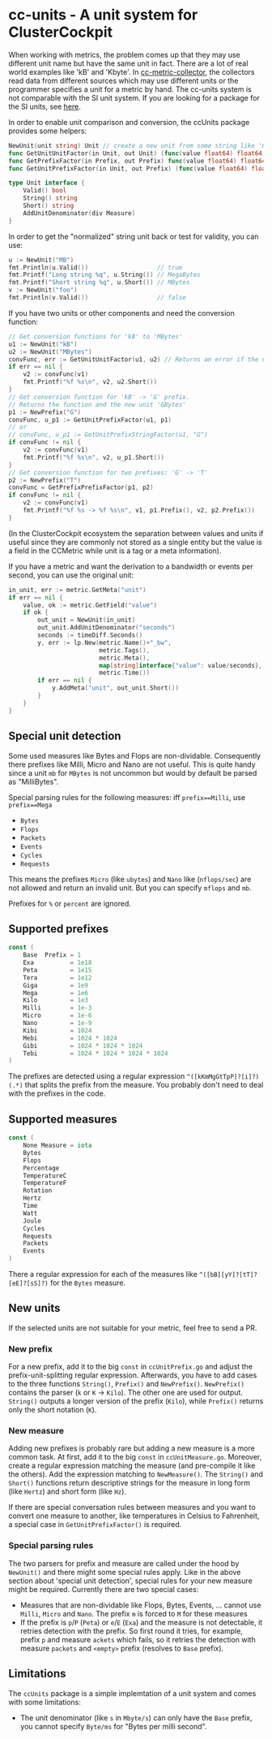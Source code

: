 # cc-units - A unit system for ClusterCockpit

When working with metrics, the problem comes up that they may use different unit name but have the same unit in fact. There are a lot of real world examples like 'kB' and 'Kbyte'. In [cc-metric-collector](https://github.com/ClusterCockpit/cc-metric-collector), the collectors read data from different sources which may use different units or the programmer specifies a unit for a metric by hand. The cc-units system is not comparable with the SI unit system. If you are looking for a package for the SI units, see [here](https://pkg.go.dev/github.com/gurre/si).

In order to enable unit comparison and conversion, the ccUnits package provides some helpers:
```go
NewUnit(unit string) Unit // create a new unit from some string like 'GHz', 'Mbyte' or 'kevents/s'
func GetUnitUnitFactor(in Unit, out Unit) (func(value float64) float64, error) // Get conversion function between two units
func GetPrefixFactor(in Prefix, out Prefix) func(value float64) float64 // Get conversion function between two prefixes
func GetUnitPrefixFactor(in Unit, out Prefix) (func(value float64) float64, Unit) // Get conversion function for prefix changes and the new unit for further use

type Unit interface {
	Valid() bool
	String() string
	Short() string
	AddUnitDenominator(div Measure)
}
```

In order to get the "normalized" string unit back or test for validity, you can use:
```go
u := NewUnit("MB")
fmt.Println(u.Valid())                   // true
fmt.Printf("Long string %q", u.String()) // MegaBytes
fmt.Printf("Short string %q", u.Short()) // MBytes
v := NewUnit("foo")
fmt.Println(v.Valid())                   // false
```

If you have two units or other components and need the conversion function:
```go
// Get conversion functions for 'kB' to 'MBytes'
u1 := NewUnit("kB")
u2 := NewUnit("MBytes")
convFunc, err := GetUnitUnitFactor(u1, u2) // Returns an error if the units have different measures
if err == nil {
    v2 := convFunc(v1)
	fmt.Printf("%f %s\n", v2, u2.Short())
}
// Get conversion function for 'kB' -> 'G' prefix.
// Returns the function and the new unit 'GBytes'
p1 := NewPrefix("G")
convFunc, u_p1 := GetUnitPrefixFactor(u1, p1)
// or
// convFunc, u_p1 := GetUnitPrefixStringFactor(u1, "G")
if convFunc != nil {
	v2 := convFunc(v1)
	fmt.Printf("%f %s\n", v2, u_p1.Short())
}
// Get conversion function for two prefixes: 'G' -> 'T'
p2 := NewPrefix("T")
convFunc = GetPrefixPrefixFactor(p1, p2)
if convFunc != nil {
	v2 := convFunc(v1)
	fmt.Printf("%f %s -> %f %s\n", v1, p1.Prefix(), v2, p2.Prefix())
}


```

(In the ClusterCockpit ecosystem the separation between values and units if useful since they are commonly not stored as a single entity but the value is a field in the CCMetric while unit is a tag or a meta information).

If you have a metric and want the derivation to a bandwidth or events per second, you can use the original unit:

```go
in_unit, err := metric.GetMeta("unit")
if err == nil {
    value, ok := metric.GetField("value")
    if ok {
        out_unit = NewUnit(in_unit)
        out_unit.AddUnitDenominator("seconds")
		seconds := timeDiff.Seconds()
        y, err := lp.New(metric.Name()+"_bw",
                         metric.Tags(),
                         metric.Meta(),
                         map[string]interface{"value": value/seconds},
                         metric.Time())
        if err == nil {
            y.AddMeta("unit", out_unit.Short())
        }
    }
}
```

## Special unit detection

Some used measures like Bytes and Flops are non-dividable. Consequently there prefixes like Milli, Micro and Nano are not useful. This is quite handy since a unit `mb` for `MBytes` is not uncommon but would by default be parsed as "MilliBytes".

Special parsing rules for the following measures: iff `prefix==Milli`, use `prefix==Mega`
  - `Bytes`
  - `Flops`
  - `Packets`
  - `Events`
  - `Cycles`
  - `Requests`

This means the prefixes `Micro` (like `ubytes`) and `Nano` like (`nflops/sec`) are not allowed and return an invalid unit. But you can specify `mflops` and `mb`.

Prefixes for `%` or `percent` are ignored.

## Supported prefixes

```go
const (
	Base  Prefix = 1
	Exa          = 1e18
	Peta         = 1e15
	Tera         = 1e12
	Giga         = 1e9
	Mega         = 1e6
	Kilo         = 1e3
	Milli        = 1e-3
	Micro        = 1e-6
	Nano         = 1e-9
	Kibi         = 1024
	Mebi         = 1024 * 1024
	Gibi         = 1024 * 1024 * 1024
	Tebi         = 1024 * 1024 * 1024 * 1024
)
```

The prefixes are detected using a regular expression `^([kKmMgGtTpP]?[i]?)(.*)` that splits the prefix from the measure. You probably don't need to deal with the prefixes in the code.

## Supported measures

```go
const (
	None Measure = iota
	Bytes
	Flops
	Percentage
	TemperatureC
	TemperatureF
	Rotation
	Hertz
	Time
	Watt
	Joule
	Cycles
	Requests
	Packets
	Events
)
```

There a regular expression for each of the measures like `^([bB][yY]?[tT]?[eE]?[sS]?)` for the `Bytes` measure. 


## New units

If the selected units are not suitable for your metric, feel free to send a PR.

### New prefix

For a new prefix, add it to the big `const` in `ccUnitPrefix.go` and adjust the prefix-unit-splitting regular expression. Afterwards, you have to add cases to the three functions `String()`, `Prefix()` and `NewPrefix()`. `NewPrefix()` contains the parser (`k` or `K` -> `Kilo`). The other one are used for output. `String()` outputs a longer version of the prefix (`Kilo`), while `Prefix()` returns only the short notation (`K`).

### New measure

Adding new prefixes is probably rare but adding a new measure is a more common task. At first, add it to the big `const` in `ccUnitMeasure.go`. Moreover, create a regular expression matching the measure (and pre-compile it like the others). Add the expression matching to `NewMeasure()`. The `String()` and `Short()` functions return descriptive strings for the measure in long form (like `Hertz`) and short form (like `Hz`).

If there are special conversation rules between measures and you want to convert one measure to another, like temperatures in Celsius to Fahrenheit, a special case in `GetUnitPrefixFactor()` is required.

### Special parsing rules

The two parsers for prefix and measure are called under the hood by `NewUnit()` and there might some special rules apply. Like in the above section about 'special unit detection', special rules for your new measure might be required. Currently there are two special cases:

- Measures that are non-dividable like Flops, Bytes, Events, ... cannot use `Milli`, `Micro` and `Nano`. The prefix `m` is forced to `M` for these measures
- If the prefix is `p`/`P` (`Peta`) or `e`/`E` (`Exa`) and the measure is not detectable, it retries detection with the prefix. So first round it tries, for example, prefix `p` and measure `ackets` which fails, so it retries the detection with measure `packets` and `<empty>` prefix (resolves to `Base` prefix).

## Limitations

The `ccUnits` package is a simple implemtation of a unit system and comes with some limitations:

- The unit denominator (like `s` in `Mbyte/s`) can only have the `Base` prefix, you cannot specify `Byte/ms` for "Bytes per milli second".
